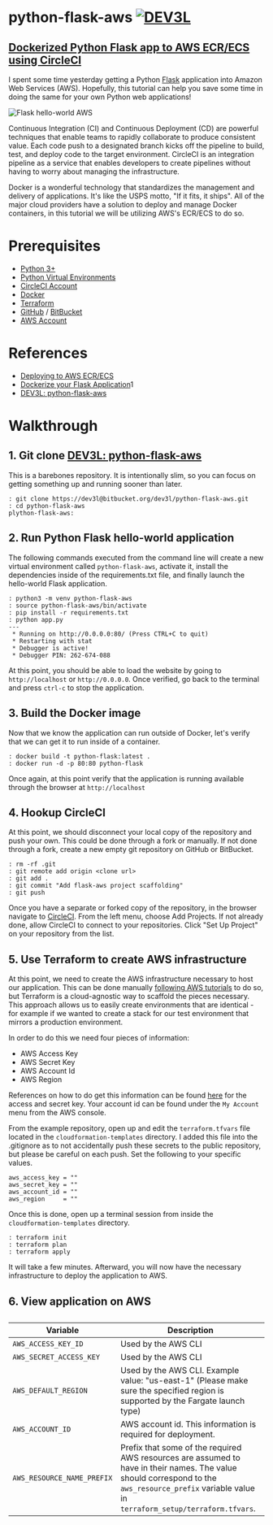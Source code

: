 # python-flask-aws [![DEV3L](https://circleci.com/bb/dev3l/python-flask-aws.svg?style=svg)](https://bitbucket.org/dev3l/python-flask-aws/)

## [Dockerized Python Flask app to AWS ECR/ECS using CircleCI]()

I spent some time yesterday getting a Python [Flask](https://www.palletsprojects.com/p/flask/) application into Amazon Web Services (AWS). Hopefully, this tutorial can help you save some time in doing the same for your own Python web applications!

![Flask hello-world AWS](https://dev-to-uploads.s3.amazonaws.com/i/bby0p0obq3ms1xgo16mq.png)

Continuous Integration (CI) and Continuous Deployment (CD) are powerful techniques that enable teams to rapidly collaborate to produce consistent value. Each code push to a designated branch kicks off the pipeline to build, test, and deploy code to the target environment. CircleCI is an integration pipeline as a service that enables developers to create pipelines without having to worry about managing the infrastructure.

Docker is a wonderful technology that standardizes the management and delivery of applications. It's like the USPS motto, "If it fits, it ships". All of the major cloud providers have a solution to deploy and manage Docker containers, in this tutorial we will be utilizing AWS's ECR/ECS to do so.

# Prerequisites

- [Python 3+](https://www.python.org/downloads/)
- [Python Virtual Environments](https://packaging.python.org/guides/installing-using-pip-and-virtual-environments/)
- [CircleCI Account](https://circleci.com/)
- [Docker](https://www.docker.com/products/docker-desktop)
- [Terraform](https://www.terraform.io/)
- [GitHub](https://github.com/) / [BitBucket](https://bitbucket.org/)
- [AWS Account](https://aws.amazon.com/)

# References

- [Deploying to AWS ECR/ECS](https://circleci.com/docs/2.0/ecs-ecr/)
- [Dockerize your Flask Application](https://runnable.com/docker/python/dockerize-your-flask-application)1
- [DEV3L: python-flask-aws](https://bitbucket.org/dev3l/python-flask-aws/src/master/)

# Walkthrough

## 1. Git clone [DEV3L: python-flask-aws](https://bitbucket.org/dev3l/python-flask-aws/src/master/)

This is a barebones repository. It is intentionally slim, so you can focus on getting something up and running sooner than later.

```
: git clone https://dev3l@bitbucket.org/dev3l/python-flask-aws.git
: cd python-flask-aws
plython-flask-aws: 
```

## 2. Run Python Flask hello-world application

The following commands executed from the command line will create a new virtual environment called `python-flask-aws`, activate it, install the dependencies inside of the requirements.txt file, and finally launch the hello-world Flask application.

```
: python3 -m venv python-flask-aws
: source python-flask-aws/bin/activate
: pip install -r requirements.txt
: python app.py
---
 * Running on http://0.0.0.0:80/ (Press CTRL+C to quit)
 * Restarting with stat
 * Debugger is active!
 * Debugger PIN: 262-674-088
```

At this point, you should be able to load the website by going to `http://localhost` or `http://0.0.0.0`. Once verified, go back to the terminal and press `ctrl-c` to stop the application.

## 3. Build the Docker image

Now that we know the application can run outside of Docker, let's verify that we can get it to run inside of a container.

```
: docker build -t python-flask:latest .
: docker run -d -p 80:80 python-flask
```

Once again, at this point verify that the application is running available through the browser at `http://localhost`

## 4. Hookup CircleCI

At this point, we should disconnect your local copy of the repository and push your own. This could be done through a fork or manually. If not done through a fork, create a new empty git repository on GitHub or BitBucket.

```
: rm -rf .git
: git remote add origin <clone url>
: git add .
: git commit "Add flask-aws project scaffolding"
: git push
```

Once you have a separate or forked copy of the repository, in the browser navigate to [CircleCI](https://circleci.com/). From the left menu, choose Add Projects. If not already done, allow CircleCI to connect to your repositories. Click "Set Up Project" on your repository from the list.


## 5. Use Terraform to create AWS infrastructure

At this point, we need to create the AWS infrastructure necessary to host our application. This can be done manually [following AWS tutorials](https://docs.aws.amazon.com/codepipeline/latest/userguide/tutorials-ecs-ecr-codedeploy.html) to do so, but Terraform is a cloud-agnostic way to scaffold the pieces necessary. This approach allows us to easily create environments that are identical - for example if we wanted to create a stack for our test environment that mirrors a production environment.

In order to do this we need four pieces of information:

- AWS Access Key
- AWS Secret Key
- AWS Account Id
- AWS Region

References on how to do get this information can be found [here](https://docs.aws.amazon.com/IAM/latest/UserGuide/id_credentials_access-keys.html) for the access and secret key. Your account id can be found under the `My Account` menu from the AWS console.

From the example repository, open up and edit the `terraform.tfvars` file located in the `cloudformation-templates` directory. I added this file into the .gitignore as to not accidentally push these secrets to the public repository, but please be careful on each push. Set the following to your specific values.

```
aws_access_key = ""
aws_secret_key = ""
aws_account_id = ""
aws_region     = ""
```

Once this is done, open up a terminal session from inside the `cloudformation-templates` directory.

```
: terraform init
: terraform plan
: terraform apply
```

It will take a few minutes. Afterward, you will now have the necessary infrastructure to deploy the application to AWS.

## 6. View application on AWS

## 
| Variable                       | Description                                               |
| ------------------------------ | --------------------------------------------------------- |
| `AWS_ACCESS_KEY_ID`            | Used by the AWS CLI                                       |
| `AWS_SECRET_ACCESS_KEY `       | Used by the AWS CLI                                       |
| `AWS_DEFAULT_REGION`           | Used by the AWS CLI. Example value: "us-east-1" (Please make sure the specified region is supported by the Fargate launch type)                          |
| `AWS_ACCOUNT_ID`               | AWS account id. This information is required for deployment.                                   |
| `AWS_RESOURCE_NAME_PREFIX`     | Prefix that some of the required AWS resources are assumed to have in their names. The value should correspond to the `aws_resource_prefix` variable value in `terraform_setup/terraform.tfvars`.                             |

